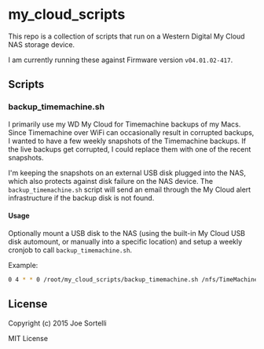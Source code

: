 # my_cloud_scripts

This repo is a collection of scripts that run on a Western Digital
My Cloud NAS storage device.

I am currently running these against Firmware version ```v04.01.02-417```.

## Scripts

### backup_timemachine.sh

I primarily use my WD My Cloud for Timemachine backups of my Macs.
Since Timemachine over WiFi can occasionally result in corrupted
backups, I wanted to have a few weekly snapshots of the Timemachine
backups.  If the live backups get corrupted, I could replace them
with one of the recent snapshots.

I'm keeping the snapshots on an external USB disk plugged into the
NAS, which also protects against disk failure on the NAS device.
The ```backup_timemachine.sh``` script will send an email through
the My Cloud alert infrastructure if the backup disk is not found.

#### Usage

Optionally mount a USB disk to the NAS (using the built-in My Cloud
USB disk automount, or manually into a specific location) and setup
a weekly cronjob to call ```backup_timemachine.sh```.

Example:

```bash
0 4 * * 0 /root/my_cloud_scripts/backup_timemachine.sh /nfs/TimeMachineBackup /path/to/my/backup/directory
```

## License

Copyright (c) 2015 Joe Sortelli

MIT License
